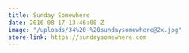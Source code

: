 ```yaml
---
title: Sunday Somewhere
date: 2016-08-17 13:46:00 Z
image: "/uploads/34%20-%20sundaysomewhere@2x.jpg"
store-link: https://sundaysomewhere.com
---
```


